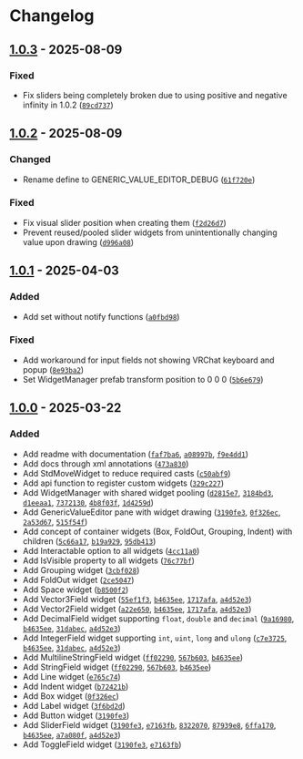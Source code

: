 
# Changelog

## [1.0.3] - 2025-08-09

### Fixed

- Fix sliders being completely broken due to using positive and negative infinity in 1.0.2 ([`89cd737`](https://github.com/JanSharp/VRCGenericValueEditor/commit/89cd7371ed5c4dc390abc349060c5bb2c8e2dcd4))

## [1.0.2] - 2025-08-09

### Changed

- Rename define to GENERIC_VALUE_EDITOR_DEBUG ([`61f720e`](https://github.com/JanSharp/VRCGenericValueEditor/commit/61f720ec66a2001b0ba5ae6236b835703fa529e6))

### Fixed

- Fix visual slider position when creating them ([`f2d26d7`](https://github.com/JanSharp/VRCGenericValueEditor/commit/f2d26d7768c10806335721431fbd4392cfbefe96))
- Prevent reused/pooled slider widgets from unintentionally changing value upon drawing ([`d996a08`](https://github.com/JanSharp/VRCGenericValueEditor/commit/d996a080a7c6fa33febc3f9d164fcd78b3471500))

## [1.0.1] - 2025-04-03

### Added

- Add set without notify functions ([`a0fbd98`](https://github.com/JanSharp/VRCGenericValueEditor/commit/a0fbd98212412e410fa1cf9db03abbdcd26e23e9))

### Fixed

- Add workaround for input fields not showing VRChat keyboard and popup ([`8e93ba2`](https://github.com/JanSharp/VRCGenericValueEditor/commit/8e93ba29ad1b4ce399afb59a8ace85ab11f00c3f))
- Set WidgetManager prefab transform position to 0 0 0 ([`5b6e679`](https://github.com/JanSharp/VRCGenericValueEditor/commit/5b6e679462cc220b83af45caf0ba57e0571c39e9))

## [1.0.0] - 2025-03-22

### Added

- Add readme with documentation ([`faf7ba6`](https://github.com/JanSharp/VRCGenericValueEditor/commit/faf7ba66b52ace1cccf60138f81d374119b93030), [`a08997b`](https://github.com/JanSharp/VRCGenericValueEditor/commit/a08997ba3a28e1ee064c38583491e46c550ac572), [`f9e4dd1`](https://github.com/JanSharp/VRCGenericValueEditor/commit/f9e4dd13147dc12368f51e2fd022094c046c7843))
- Add docs through xml annotations ([`473a830`](https://github.com/JanSharp/VRCGenericValueEditor/commit/473a8302a20f23fe54c9a11b9c31d146c36b5f63))
- Add StdMoveWidget to reduce required casts ([`c50abf9`](https://github.com/JanSharp/VRCGenericValueEditor/commit/c50abf9d4a939d98766326410057bef6e9591517))
- Add api function to register custom widgets ([`329c227`](https://github.com/JanSharp/VRCGenericValueEditor/commit/329c227f37d2fd1bd103ba43cb0506d34cf3bda1))
- Add WidgetManager with shared widget pooling ([`d2815e7`](https://github.com/JanSharp/VRCGenericValueEditor/commit/d2815e795a3931d628042c9a89a18c69e7dbdb9f), [`3184bd3`](https://github.com/JanSharp/VRCGenericValueEditor/commit/3184bd3c3cc0202a6d7268f190ac9ea21a98feae), [`d1eeaa1`](https://github.com/JanSharp/VRCGenericValueEditor/commit/d1eeaa12b8fc2d47490d7625c35d64abd277cf58), [`7372130`](https://github.com/JanSharp/VRCGenericValueEditor/commit/73721306f94045fccdd903d67ef775cab6d3de63), [`4b8f03f`](https://github.com/JanSharp/VRCGenericValueEditor/commit/4b8f03f977a45280b8fafffa750315139e368063), [`1d4259d`](https://github.com/JanSharp/VRCGenericValueEditor/commit/1d4259dc8e08eafdfe77fd941f2a16b883c9c246))
- Add GenericValueEditor pane with widget drawing ([`3190fe3`](https://github.com/JanSharp/VRCGenericValueEditor/commit/3190fe35ada4c5a700016ce2db9fc949db0d8fb7), [`0f326ec`](https://github.com/JanSharp/VRCGenericValueEditor/commit/0f326ec3aea073d3ea5932df3278186594a2641b), [`2a53d67`](https://github.com/JanSharp/VRCGenericValueEditor/commit/2a53d675ad360f6ff34a17d465683b6180ebcb56), [`515f54f`](https://github.com/JanSharp/VRCGenericValueEditor/commit/515f54fe1c73a5c48dd6ee69c29da376fd7d32f8))
- Add concept of container widgets (Box, FoldOut, Grouping, Indent) with children ([`5c66a17`](https://github.com/JanSharp/VRCGenericValueEditor/commit/5c66a1756835199b9425318e49fd0f40f72339ed), [`b19a929`](https://github.com/JanSharp/VRCGenericValueEditor/commit/b19a929334a33e547f3a87e7fdf6c4e32d9c5d20), [`95db413`](https://github.com/JanSharp/VRCGenericValueEditor/commit/95db4132173792bcd50d18bebb8b77dda1af22ed))
- Add Interactable option to all widgets ([`4cc11a0`](https://github.com/JanSharp/VRCGenericValueEditor/commit/4cc11a0b47f56d9a5c7c05f88f346ae8b7e1d37f))
- Add IsVisible property to all widgets ([`76c77bf`](https://github.com/JanSharp/VRCGenericValueEditor/commit/76c77bf306d29ccbe3369d34e76e8cff1a0a2cbc))
- Add Grouping widget ([`3cbf028`](https://github.com/JanSharp/VRCGenericValueEditor/commit/3cbf02838f0e101a0f414c9c2a198dc18866cda7))
- Add FoldOut widget ([`2ce5047`](https://github.com/JanSharp/VRCGenericValueEditor/commit/2ce50471452ef6a69167e4f0bd5ecd23f82e7f30))
- Add Space widget ([`b8500f2`](https://github.com/JanSharp/VRCGenericValueEditor/commit/b8500f2552acad37eb77ded97530afc97b7e5ba2))
- Add Vector3Field widget ([`55ef1f3`](https://github.com/JanSharp/VRCGenericValueEditor/commit/55ef1f3134ef2648ce66d0de6923da5d50cdb139), [`b4635ee`](https://github.com/JanSharp/VRCGenericValueEditor/commit/b4635ee8d4b38359fea9dd6df4d04b80d26437e8), [`1717afa`](https://github.com/JanSharp/VRCGenericValueEditor/commit/1717afa2eb49b373f34591c7dc3c4790c881d580), [`a4d52e3`](https://github.com/JanSharp/VRCGenericValueEditor/commit/a4d52e304e8b0c500c12621a964dd6f0a1c9afe8))
- Add Vector2Field widget ([`a22e650`](https://github.com/JanSharp/VRCGenericValueEditor/commit/a22e6506158ab78964530857ee5c63dbe0ed5063), [`b4635ee`](https://github.com/JanSharp/VRCGenericValueEditor/commit/b4635ee8d4b38359fea9dd6df4d04b80d26437e8), [`1717afa`](https://github.com/JanSharp/VRCGenericValueEditor/commit/1717afa2eb49b373f34591c7dc3c4790c881d580), [`a4d52e3`](https://github.com/JanSharp/VRCGenericValueEditor/commit/a4d52e304e8b0c500c12621a964dd6f0a1c9afe8))
- Add DecimalField widget supporting `float`, `double` and `decimal` ([`9a16980`](https://github.com/JanSharp/VRCGenericValueEditor/commit/9a169802c45e8a601cb1f6b73338524605652de4), [`b4635ee`](https://github.com/JanSharp/VRCGenericValueEditor/commit/b4635ee8d4b38359fea9dd6df4d04b80d26437e8), [`31dabec`](https://github.com/JanSharp/VRCGenericValueEditor/commit/31dabec3aa914995e103b738b06ef7c0a8d17e5e), [`a4d52e3`](https://github.com/JanSharp/VRCGenericValueEditor/commit/a4d52e304e8b0c500c12621a964dd6f0a1c9afe8))
- Add IntegerField widget supporting `int`, `uint`, `long` and `ulong` ([`c7e3725`](https://github.com/JanSharp/VRCGenericValueEditor/commit/c7e37258d6a69bdcf6dfa1cbac7a88899543606d), [`b4635ee`](https://github.com/JanSharp/VRCGenericValueEditor/commit/b4635ee8d4b38359fea9dd6df4d04b80d26437e8), [`31dabec`](https://github.com/JanSharp/VRCGenericValueEditor/commit/31dabec3aa914995e103b738b06ef7c0a8d17e5e), [`a4d52e3`](https://github.com/JanSharp/VRCGenericValueEditor/commit/a4d52e304e8b0c500c12621a964dd6f0a1c9afe8))
- Add MultilineStringField widget ([`ff02290`](https://github.com/JanSharp/VRCGenericValueEditor/commit/ff0229043945a0d87fd01eeef77be6df2b751f56), [`567b603`](https://github.com/JanSharp/VRCGenericValueEditor/commit/567b60341f86fbc11c1dfa99d40ee70a9ee436ee), [`b4635ee`](https://github.com/JanSharp/VRCGenericValueEditor/commit/b4635ee8d4b38359fea9dd6df4d04b80d26437e8))
- Add StringField widget ([`ff02290`](https://github.com/JanSharp/VRCGenericValueEditor/commit/ff0229043945a0d87fd01eeef77be6df2b751f56), [`567b603`](https://github.com/JanSharp/VRCGenericValueEditor/commit/567b60341f86fbc11c1dfa99d40ee70a9ee436ee), [`b4635ee`](https://github.com/JanSharp/VRCGenericValueEditor/commit/b4635ee8d4b38359fea9dd6df4d04b80d26437e8))
- Add Line widget ([`e765c74`](https://github.com/JanSharp/VRCGenericValueEditor/commit/e765c740277c63746245b2ffecaf55c1534a3455))
- Add Indent widget ([`b72421b`](https://github.com/JanSharp/VRCGenericValueEditor/commit/b72421b20571400717ac67f0fe5c2f86ce63f07c))
- Add Box widget ([`0f326ec`](https://github.com/JanSharp/VRCGenericValueEditor/commit/0f326ec3aea073d3ea5932df3278186594a2641b))
- Add Label widget ([`3f6bd2d`](https://github.com/JanSharp/VRCGenericValueEditor/commit/3f6bd2d9feb10c890934ef56146cf331d7f769fb))
- Add Button widget ([`3190fe3`](https://github.com/JanSharp/VRCGenericValueEditor/commit/3190fe35ada4c5a700016ce2db9fc949db0d8fb7))
- Add SliderField widget ([`3190fe3`](https://github.com/JanSharp/VRCGenericValueEditor/commit/3190fe35ada4c5a700016ce2db9fc949db0d8fb7), [`e7163fb`](https://github.com/JanSharp/VRCGenericValueEditor/commit/e7163fbbd94d493816246b730c99e7750ca2cd1c), [`8322070`](https://github.com/JanSharp/VRCGenericValueEditor/commit/8322070fbcea0d4c07c1213004e3b4d960cc9494), [`87939e8`](https://github.com/JanSharp/VRCGenericValueEditor/commit/87939e8d67973f2eccfbfee475e601d8cbe050e2), [`6ffa170`](https://github.com/JanSharp/VRCGenericValueEditor/commit/6ffa1703ab079fe349efab7692168d3a09daf657), [`b4635ee`](https://github.com/JanSharp/VRCGenericValueEditor/commit/b4635ee8d4b38359fea9dd6df4d04b80d26437e8), [`a7a080f`](https://github.com/JanSharp/VRCGenericValueEditor/commit/a7a080f16c274f6239ab13ac465cb7acb66f8500), [`a4d52e3`](https://github.com/JanSharp/VRCGenericValueEditor/commit/a4d52e304e8b0c500c12621a964dd6f0a1c9afe8))
- Add ToggleField widget ([`3190fe3`](https://github.com/JanSharp/VRCGenericValueEditor/commit/3190fe35ada4c5a700016ce2db9fc949db0d8fb7), [`e7163fb`](https://github.com/JanSharp/VRCGenericValueEditor/commit/e7163fbbd94d493816246b730c99e7750ca2cd1c))

[1.0.3]: https://github.com/JanSharp/VRCGenericValueEditor/releases/tag/v1.0.3
[1.0.2]: https://github.com/JanSharp/VRCGenericValueEditor/releases/tag/v1.0.2
[1.0.1]: https://github.com/JanSharp/VRCGenericValueEditor/releases/tag/v1.0.1
[1.0.0]: https://github.com/JanSharp/VRCGenericValueEditor/releases/tag/v1.0.0
